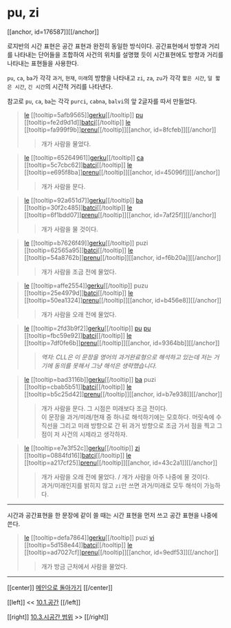 # pu, zi

[[anchor, id=176587]][[/anchor]]

로지반의 시간 표현은 공간 표현과 완전히 동일한 방식이다. 공간표현에서 방향과 거리를 나타내는 단어들을 조합하여 사건의 위치를 설명했 듯이 시간표현에도 방향과 거리를 나타내는 표현들을 사용한다.

`pu`, `ca`, `ba`가 각각 `과거`, `현재`, `미래`의 방향을 나타내고 `zi`, `za`, `zu`가 각각 `짧은 시간`, `덜 짧은 시간`, `긴 시간`의 시간적 거리를 나타낸다.

참고로 `pu`, `ca`, `ba`는 각각 `purci`, `cabna`, `balvi`의 앞 2글자를 따서 만들었다.

> [le](06_00_le.html#fcb63c) [[tooltip=5afb9565]][gerku](gismu.html#gerku)[[/tooltip]] [pu](10_02_시간.html#176587) [[tooltip=fe2d9d1d]][batci](gismu.html#batci)[[/tooltip]] [le](06_00_le.html#fcb63c) [[tooltip=fa999f9b]][prenu](gismu.html#prenu)[[/tooltip]][[anchor, id=8fcfeb]][[/anchor]]
>> 개가 사람을 물었다.

> [le](06_00_le.html#fcb63c) [[tooltip=65264961]][gerku](gismu.html#gerku)[[/tooltip]] [ca](10_02_시간.html#176587) [[tooltip=5c7cbc62]][batci](gismu.html#batci)[[/tooltip]] [le](06_00_le.html#fcb63c) [[tooltip=e695f8ba]][prenu](gismu.html#prenu)[[/tooltip]][[anchor, id=45096f]][[/anchor]]
>> 개가 사람을 문다.

> [le](06_00_le.html#fcb63c) [[tooltip=92a651d7]][gerku](gismu.html#gerku)[[/tooltip]] [ba](10_02_시간.html#176587) [[tooltip=30f2c485]][batci](gismu.html#batci)[[/tooltip]] [le](06_00_le.html#fcb63c) [[tooltip=6f1bdd07]][prenu](gismu.html#prenu)[[/tooltip]][[anchor, id=7af25f]][[/anchor]]
>> 개가 사람을 물 것이다.

> [le](06_00_le.html#fcb63c) [[tooltip=b7626f49]][gerku](gismu.html#gerku)[[/tooltip]] puzi [[tooltip=62565a95]][batci](gismu.html#batci)[[/tooltip]] [le](06_00_le.html#fcb63c) [[tooltip=54a8762b]][prenu](gismu.html#prenu)[[/tooltip]][[anchor, id=f6b20a]][[/anchor]]
>> 개가 사람을 조금 전에 물었다.

> [le](06_00_le.html#fcb63c) [[tooltip=affe2554]][gerku](gismu.html#gerku)[[/tooltip]] puzu [[tooltip=25e4979d]][batci](gismu.html#batci)[[/tooltip]] [le](06_00_le.html#fcb63c) [[tooltip=50ea1324]][prenu](gismu.html#prenu)[[/tooltip]][[anchor, id=b456e8]][[/anchor]]
>> 개가 사람을 오래 전에 물었다.

> [le](06_00_le.html#fcb63c) [[tooltip=2fd3b9f2]][gerku](gismu.html#gerku)[[/tooltip]] [pu](10_02_시간.html#176587) [pu](10_02_시간.html#176587) [[tooltip=fbc59e92]][batci](gismu.html#batci)[[/tooltip]] [le](06_00_le.html#fcb63c) [[tooltip=7df0fe6b]][prenu](gismu.html#prenu)[[/tooltip]][[anchor, id=9364bb]][[/anchor]]
>> *역자: CLL은 이 문장을 영어의 과거완료형으로 해석하고 있는데 저는 거기에 동의를 못해서 그냥 해석은 생략했습니다.*

> [le](06_00_le.html#fcb63c) [[tooltip=bad3116b]][gerku](gismu.html#gerku)[[/tooltip]] [ba](10_02_시간.html#176587) puzi [[tooltip=cbab5b51]][batci](gismu.html#batci)[[/tooltip]] [le](06_00_le.html#fcb63c) [[tooltip=b5c25d42]][prenu](gismu.html#prenu)[[/tooltip]][[anchor, id=b7e938]][[/anchor]]
>> 개가 사람을 문다. 그 시점은 미래보다 조금 전이다.\
>> 이 문장을 과거/미래/현재 중 하나로 해석하기에는 모호하다. 머릿속에 수직선을 그리고 미래 방향으로 간 뒤 과거 방향으로 조금 가서 점을 찍고 그 점이 저 사건의 시제라고 생각하자.

> [le](06_00_le.html#fcb63c) [[tooltip=e7e3f52c]][gerku](gismu.html#gerku)[[/tooltip]] [zi](10_02_시간.html#176587) [[tooltip=0884fd16]][batci](gismu.html#batci)[[/tooltip]] [le](06_00_le.html#fcb63c) [[tooltip=a217cf25]][prenu](gismu.html#prenu)[[/tooltip]][[anchor, id=43c2a1]][[/anchor]]
>> 개가 사람을 오래 전에 물었다. / 개가 사람을 아주 나중에 물 것이다.\
>> 과거/미래인지를 밝히지 않고 `zi`만 쓰면 과거/미래로 모두 해석이 가능하다.

---

시간과 공간표현을 한 문장에 같이 쓸 때는 시간 표현을 먼저 쓰고 공간 표현을 나중에 쓴다.

> [le](06_00_le.html#fcb63c) [[tooltip=defa7864]][gerku](gismu.html#gerku)[[/tooltip]] puzi [vi](10_01_공간.html#3c0352) [[tooltip=5d158e44]][batci](gismu.html#batci)[[/tooltip]] [le](06_00_le.html#fcb63c) [[tooltip=ad7027cf]][prenu](gismu.html#prenu)[[/tooltip]][[anchor, id=9edf53]][[/anchor]]
>> 개가 방금 근처에서 사람을 물었다.

---

[[center]]
[메인으로 돌아가기](index.html)
[[/center]]

[[left]]
<< [10.1.공간](10_01_공간.html)
[[/left]]

[[right]]
[10.3.시공간 범위](10_03_시공간_범위.html) >>
[[/right]]


[^5afb9565]: [[highlight=red]]x1[[/highlight]]은 [[highlight=green]]x2[[/highlight]] 종류의 개(dog)/개새끼(bitch)다
[^fe2d9d1d]: [[highlight=red]]x1[[/highlight]]이 [[highlight=green]]x2[[/highlight]]를 물다, [[highlight=aqua]][[black]]x3[[/black]][[/highlight]](장소)에서, [[highlight=emerald]][[black]]x4[[/black]][[/highlight]](이빨)로
[^fa999f9b]: [[highlight=red]]x1[[/highlight]]은 사람이다
[^65264961]: [[highlight=red]]x1[[/highlight]]은 [[highlight=green]]x2[[/highlight]] 종류의 개(dog)/개새끼(bitch)다
[^5c7cbc62]: [[highlight=red]]x1[[/highlight]]이 [[highlight=green]]x2[[/highlight]]를 물다, [[highlight=aqua]][[black]]x3[[/black]][[/highlight]](장소)에서, [[highlight=emerald]][[black]]x4[[/black]][[/highlight]](이빨)로
[^e695f8ba]: [[highlight=red]]x1[[/highlight]]은 사람이다
[^92a651d7]: [[highlight=red]]x1[[/highlight]]은 [[highlight=green]]x2[[/highlight]] 종류의 개(dog)/개새끼(bitch)다
[^30f2c485]: [[highlight=red]]x1[[/highlight]]이 [[highlight=green]]x2[[/highlight]]를 물다, [[highlight=aqua]][[black]]x3[[/black]][[/highlight]](장소)에서, [[highlight=emerald]][[black]]x4[[/black]][[/highlight]](이빨)로
[^6f1bdd07]: [[highlight=red]]x1[[/highlight]]은 사람이다
[^b7626f49]: [[highlight=red]]x1[[/highlight]]은 [[highlight=green]]x2[[/highlight]] 종류의 개(dog)/개새끼(bitch)다
[^62565a95]: [[highlight=red]]x1[[/highlight]]이 [[highlight=green]]x2[[/highlight]]를 물다, [[highlight=aqua]][[black]]x3[[/black]][[/highlight]](장소)에서, [[highlight=emerald]][[black]]x4[[/black]][[/highlight]](이빨)로
[^54a8762b]: [[highlight=red]]x1[[/highlight]]은 사람이다
[^affe2554]: [[highlight=red]]x1[[/highlight]]은 [[highlight=green]]x2[[/highlight]] 종류의 개(dog)/개새끼(bitch)다
[^25e4979d]: [[highlight=red]]x1[[/highlight]]이 [[highlight=green]]x2[[/highlight]]를 물다, [[highlight=aqua]][[black]]x3[[/black]][[/highlight]](장소)에서, [[highlight=emerald]][[black]]x4[[/black]][[/highlight]](이빨)로
[^50ea1324]: [[highlight=red]]x1[[/highlight]]은 사람이다
[^2fd3b9f2]: [[highlight=red]]x1[[/highlight]]은 [[highlight=green]]x2[[/highlight]] 종류의 개(dog)/개새끼(bitch)다
[^fbc59e92]: [[highlight=red]]x1[[/highlight]]이 [[highlight=green]]x2[[/highlight]]를 물다, [[highlight=aqua]][[black]]x3[[/black]][[/highlight]](장소)에서, [[highlight=emerald]][[black]]x4[[/black]][[/highlight]](이빨)로
[^7df0fe6b]: [[highlight=red]]x1[[/highlight]]은 사람이다
[^bad3116b]: [[highlight=red]]x1[[/highlight]]은 [[highlight=green]]x2[[/highlight]] 종류의 개(dog)/개새끼(bitch)다
[^cbab5b51]: [[highlight=red]]x1[[/highlight]]이 [[highlight=green]]x2[[/highlight]]를 물다, [[highlight=aqua]][[black]]x3[[/black]][[/highlight]](장소)에서, [[highlight=emerald]][[black]]x4[[/black]][[/highlight]](이빨)로
[^b5c25d42]: [[highlight=red]]x1[[/highlight]]은 사람이다
[^e7e3f52c]: [[highlight=red]]x1[[/highlight]]은 [[highlight=green]]x2[[/highlight]] 종류의 개(dog)/개새끼(bitch)다
[^0884fd16]: [[highlight=red]]x1[[/highlight]]이 [[highlight=green]]x2[[/highlight]]를 물다, [[highlight=aqua]][[black]]x3[[/black]][[/highlight]](장소)에서, [[highlight=emerald]][[black]]x4[[/black]][[/highlight]](이빨)로
[^a217cf25]: [[highlight=red]]x1[[/highlight]]은 사람이다
[^defa7864]: [[highlight=red]]x1[[/highlight]]은 [[highlight=green]]x2[[/highlight]] 종류의 개(dog)/개새끼(bitch)다
[^5d158e44]: [[highlight=red]]x1[[/highlight]]이 [[highlight=green]]x2[[/highlight]]를 물다, [[highlight=aqua]][[black]]x3[[/black]][[/highlight]](장소)에서, [[highlight=emerald]][[black]]x4[[/black]][[/highlight]](이빨)로
[^ad7027cf]: [[highlight=red]]x1[[/highlight]]은 사람이다